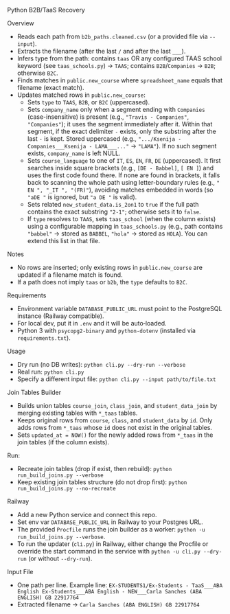 Python B2B/TaaS Recovery

Overview
- Reads each path from `b2b_paths.cleaned.csv` (or a provided file via `--input`).
- Extracts the filename (after the last `/` and after the last `___`).
- Infers type from the path: contains `taas` OR any configured TAAS school keyword (see `taas_schools.py`) → `TAAS`; contains `B2B`/`Companies` → `B2B`; otherwise `B2C`.
- Finds matches in `public.new_course` where `spreadsheet_name` equals that filename (exact match).
- Updates matched rows in `public.new_course`:
  - Sets `type` to `TAAS`, `B2B`, or `B2C` (uppercased).
  - Sets `company_name` only when a segment ending with `Companies` (case-insensitive) is present (e.g., `"Travis - Companies"`, `"Companies"`); it uses the segment immediately after it. Within that segment, if the exact delimiter ` - ` exists, only the substring after the last ` - ` is kept. Stored uppercased (e.g., `".../Ksenija - Companies___Ksenija - LAMA___..."` → `"LAMA"`). If no such segment exists, `company_name` is left NULL.
  - Sets `course_language` to one of `IT`, `ES`, `EN`, `FR`, `DE` (uppercased). It first searches inside square brackets (e.g., `[DE - Babbel]`, `[ EN ]`) and uses the first code found there. If none are found in brackets, it falls back to scanning the whole path using letter-boundary rules (e.g., `" EN ", "_IT ", "(FR)"`), avoiding matches embedded in words (so `"aDE "` is ignored, but `"a DE "` is valid).
  - Sets related `new_student_data.is_2on1` to `true` if the full path contains the exact substring `"2-1"`; otherwise sets it to `false`.
  - If `type` resolves to `TAAS`, sets `taas_school` (when the column exists) using a configurable mapping in `taas_schools.py` (e.g., path contains `"babbel"` → stored as `BABBEL`, `"hola"` → stored as `HOLA`). You can extend this list in that file.

Notes
- No rows are inserted; only existing rows in `public.new_course` are updated if a filename match is found.
- If a path does not imply `taas` or `b2b`, the `type` defaults to `B2C`.

Requirements
- Environment variable `DATABASE_PUBLIC_URL` must point to the PostgreSQL instance (Railway compatible).
- For local dev, put it in `.env` and it will be auto‑loaded.
- Python 3 with `psycopg2-binary` and `python-dotenv` (installed via `requirements.txt`).

Usage
- Dry run (no DB writes):
  `python cli.py --dry-run --verbose`
- Real run:
  `python cli.py`
- Specify a different input file:
  `python cli.py --input path/to/file.txt`

Join Tables Builder
- Builds union tables `course_join`, `class_join`, and `student_data_join` by merging existing tables with `*_taas` tables.
- Keeps original rows from `course`, `class`, and `student_data` by `id`. Only adds rows from `*_taas` whose `id` does not exist in the original tables.
- Sets `updated_at = NOW()` for the newly added rows from `*_taas` in the join tables (if the column exists).

Run:
- Recreate join tables (drop if exist, then rebuild):
  `python run_build_joins.py --verbose`
- Keep existing join tables structure (do not drop first):
  `python run_build_joins.py --no-recreate`

Railway
- Add a new Python service and connect this repo.
- Set env var `DATABASE_PUBLIC_URL` in Railway to your Postgres URL.
- The provided `Procfile` runs the join builder as a worker: `python -u run_build_joins.py --verbose`.
- To run the updater (`cli.py`) in Railway, either change the Procfile or override the start command in the service with `python -u cli.py --dry-run` (or without `--dry-run`).

Input File
- One path per line. Example line:
  `EX-STUDENTS1/Ex-Students - TaaS___ABA English Ex-Students___ABA English - NEW___Carla Sanches (ABA ENGLISH) GB 22917764`
- Extracted filename → `Carla Sanches (ABA ENGLISH) GB 22917764`
